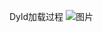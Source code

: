 Dyld加载过程
![图片](https://github.com/JW-chenjingwei/iOS-Know-Why/blob/main/Dyld%E5%8A%A0%E8%BD%BD%E5%8A%A8%E6%80%81%E5%BA%93%E8%BF%87%E7%A8%8B.png)
